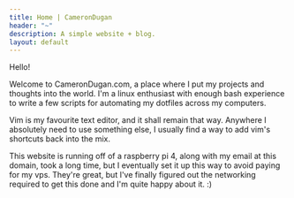 ```yaml
---
title: Home | CameronDugan
header: "~"
description: A simple website + blog.
layout: default
---
```


Hello!

Welcome to CameronDugan.com, a place where I put my projects and thoughts into the world. I'm a linux enthusiast with enough bash experience to write a few scripts for automating my dotfiles across my computers. 

Vim is my favourite text editor, and it shall remain that way. Anywhere I absolutely need to use something else, I usually find a way to add vim's shortcuts back into the mix.

This website is running off of a raspberry pi 4, along with my email at this domain, took a long time, but I eventually set it up this way to avoid paying for my vps. They're great, but I've finally figured out the networking required to get this done and I'm quite happy about it. :)
